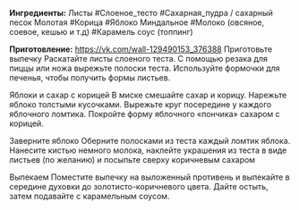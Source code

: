 **Ингредиенты:**
Листы #Слоеное_тесто
#Сахарная_пудра / сахарный песок
Молотая #Корица
#Яблоко
Миндальное #Молоко (овсяное, соевое, кешью и т.д)
#Карамель соус (топпинг)

**Приготовление:** 
https://vk.com/wall-129490153_376388
Приготовьте выпечку
Раскатайте листы слоеного теста. С помощью резака для пиццы или ножа вырежьте полоски теста. Используйте формочки для печенья, чтобы получить  формы листьев.

Яблоки и сахар с корицей
В миске смешайте сахар и корицу. Нарежьте яблоко толстыми кусочками. Вырежьте круг посередине у каждого яблочного ломтика. Покройте форму яблочного «пончика» сахаром с корицей.

Заверните яблоко
Оберните полосками из теста каждый ломтик яблока. Нанесите кистью немного молока, наклейте украшения из теста в виде листьев (по желанию) и посыпьте сверху коричневым сахаром

Выпекаем
Поместите выпечку на выложенный противень и выпекайте в середине духовки до золотисто-коричневого цвета. Дайте остыть, затем подавайте с карамельным соусом.